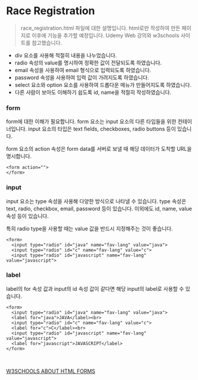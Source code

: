 # Race Registration
> race_registration.html 파일에 대한 설명입니다. html로만 작성하여 만든 페이지로 이후에 기능을 추가할 예정입니다.
> Udemy Web 강의와 w3schools 사이트를 참고했습니다.

- div 요소를 사용해 적절히 내용을 나누었습니다.
- radio 속성의 value를 명시하여 정확한 값이 전달되도록 하였습니다.
- email 속성을 사용하여 email 형식으로 입력되도록 하였습니다.
- password 속성을 사용하여 입력 값이 가려지도록 하였습니다.
- select 요소와 option 요소를 사용하여 드롭다운 메뉴가 만들어지도록 하였습니다.
- 다른 사람이 보아도 이해하기 쉽도록 id, name을 적절히 작성하였습니다.

### form
form에 대한 이해가 필요합니다.
form 요소는 input 요소의 다른 타입들을 위한 컨테이너입니다. input 요소의 타입은 text fields, checkboxes, radio buttons 등이 있습니다.

form 요소의 action 속성은 form data를 서버로 보낼 때 해당 데이터가 도착할 URL을 명시합니다.
```
<form action="">
</form>
```

### input
input 요소는 type 속성을 사용해 다양한 방식으로 나타낼 수 있습니다. type 속성은 text, radio, checkbox, email, password 등이 있습니다.
이외에도 id, name, value 속성 등이 있습니다. 

특히 radio type을 사용할 때는 value 값을 반드시 지정해주는 것이 좋습니다.
```
<form>
  <input type="radio" id="java" name="fav-lang" value="java">
  <input type="radio" id="c" name="fav-lang" value="c">
  <input type="radio" id="javascript" name="fav-lang" value="javascript">
```

### label
label의 for 속성 값과 input의 id 속성 값이 같다면 해당 input의 label로 사용할 수 있습니다.
```
<form>
  <input type="radio" id="java" name="fav-lang" value="java">
  <label for="java">JAVA</label><br>
  <input type="radio" id="c" name="fav-lang" value="c">
  <label for="c">C</label><br>
  <input type="radio" id="javascript" name="fav-lang" value="javascript">
  <label for="javascript">JAVASCRIPT</label>
</form>
```
<br>

[W3SCHOOLS ABOUT HTML FORMS](https://www.w3schools.com/html/html_forms.asp)

